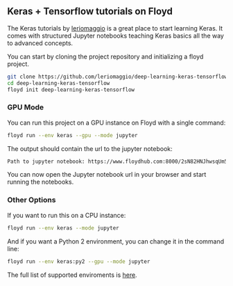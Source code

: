 ## Keras + Tensorflow tutorials on Floyd

The Keras tutorials by [leriomaggio](https://github.com/leriomaggio/deep-learning-keras-tensorflow) 
is a great place to start learning Keras. It comes with structured Jupyter notebooks teaching Keras basics 
all the way to advanced concepts.

You can start by cloning the project repository and initializing a floyd project.

```bash
git clone https://github.com/leriomaggio/deep-learning-keras-tensorflow
cd deep-learning-keras-tensorflow
floyd init deep-learning-keras-tensorflow
```

### GPU Mode

You can run this project on a GPU instance on Floyd with a single command:

```bash
floyd run --env keras --gpu --mode jupyter
```

The output should contain the url to the jupyter notebook:
```bash
Path to jupyter notebook: https://www.floydhub.com:8000/2sN82HNJhwsqUm5QbWtqUi
```

You can now open the Jupyter notebook url in your browser and start running the notebooks.

### Other Options

If you want to run this on a CPU instance:

```bash
floyd run --env keras --mode jupyter
```

And if you want a Python 2 environment, you can change it in the command line:

```bash
floyd run --env keras:py2 --gpu --mode jupyter
```

The full list of supported enviroments is [here](http://docs.floydhub.com/home/environments/).

